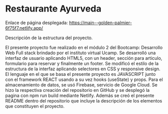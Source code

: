 # Restaurante Ayurveda

Enlace de página desplegada: https://main--golden-palmier-6f75f7.netlify.app/

Descripción de la estructura del proyecto.

El presente proyecto fue realizado en el módulo 2 del Bootcamp: Desarrollo Web Full stack brindado por el instituto virtual Ucamp. Se desarrolló una interfaz de usuario aplicando HTML5, con un header, sección para articulo, formulario para reservar y finalmente un footer. Se modificó el estilo de la estructura de la interfaz aplicando selectores en CSS y responsive design. El lenguaje en el que se basa el presente proyecto es JAVASCRIPT junto con el framework REACT usando a su vez hooks (useState) y props. Para el almacenamiento de datos, se usó Firebase, servicio de Google Cloud. Se hizo la respectiva creación del repositorio en GitHub y se desplegó la pagina con npm run build mediante Netlify. Además se creó el presente README dentro del repositorio que incluye la descripción de los elementos que constituyen el proyecto.

